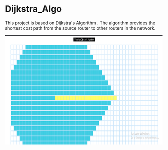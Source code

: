 # Dijkstra_Algo
This project is based on Dijkstra's Algorithm .
The algorithm provides the shortest cost path from the source router to other routers in the network.
<p align=center>
  <img src="dijkstra_alogo_pic.png" width=600px height=350x>
</p>
